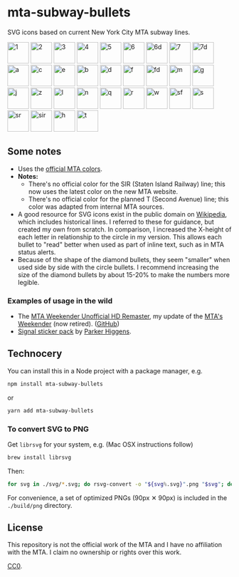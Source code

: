 mta-subway-bullets
==================

SVG icons based on current New York City MTA subway lines.

<p>
<img src="https://unpkg.com/mta-subway-bullets@0.6.0/svg/1.svg" alt="1" width="48">
<img src="https://unpkg.com/mta-subway-bullets@0.6.0/svg/2.svg" alt="2" width="48">
<img src="https://unpkg.com/mta-subway-bullets@0.6.0/svg/3.svg" alt="3" width="48">
<img src="https://unpkg.com/mta-subway-bullets@0.6.0/svg/4.svg" alt="4" width="48">
<img src="https://unpkg.com/mta-subway-bullets@0.6.0/svg/5.svg" alt="5" width="48">
<img src="https://unpkg.com/mta-subway-bullets@0.6.0/svg/6.svg" alt="6" width="48">
<img src="https://unpkg.com/mta-subway-bullets@0.6.0/svg/6d.svg" alt="6d" width="48">
<img src="https://unpkg.com/mta-subway-bullets@0.6.0/svg/7.svg" alt="7" width="48">
<img src="https://unpkg.com/mta-subway-bullets@0.6.0/svg/7d.svg" alt="7d" width="48">
<img src="https://unpkg.com/mta-subway-bullets@0.6.0/svg/a.svg" alt="a" width="48">
<img src="https://unpkg.com/mta-subway-bullets@0.6.0/svg/c.svg" alt="c" width="48">
<img src="https://unpkg.com/mta-subway-bullets@0.6.0/svg/e.svg" alt="e" width="48">
<img src="https://unpkg.com/mta-subway-bullets@0.6.0/svg/b.svg" alt="b" width="48">
<img src="https://unpkg.com/mta-subway-bullets@0.6.0/svg/d.svg" alt="d" width="48">
<img src="https://unpkg.com/mta-subway-bullets@0.6.0/svg/f.svg" alt="f" width="48">
<img src="https://unpkg.com/mta-subway-bullets@0.6.0/svg/fd.svg" alt="fd" width="48">
<img src="https://unpkg.com/mta-subway-bullets@0.6.0/svg/m.svg" alt="m" width="48">
<img src="https://unpkg.com/mta-subway-bullets@0.6.0/svg/g.svg" alt="g" width="48">
<img src="https://unpkg.com/mta-subway-bullets@0.6.0/svg/j.svg" alt="j" width="48">
<img src="https://unpkg.com/mta-subway-bullets@0.6.0/svg/z.svg" alt="z" width="48">
<img src="https://unpkg.com/mta-subway-bullets@0.6.0/svg/l.svg" alt="l" width="48">
<img src="https://unpkg.com/mta-subway-bullets@0.6.0/svg/n.svg" alt="n" width="48">
<img src="https://unpkg.com/mta-subway-bullets@0.6.0/svg/q.svg" alt="q" width="48">
<img src="https://unpkg.com/mta-subway-bullets@0.6.0/svg/r.svg" alt="r" width="48">
<img src="https://unpkg.com/mta-subway-bullets@0.6.0/svg/w.svg" alt="w" width="48">
<img src="https://unpkg.com/mta-subway-bullets@0.6.0/svg/sf.svg" alt="sf" width="48">
<img src="https://unpkg.com/mta-subway-bullets@0.6.0/svg/s.svg" alt="s" width="48">
<img src="https://unpkg.com/mta-subway-bullets@0.6.0/svg/sr.svg" alt="sr" width="48">
<img src="https://unpkg.com/mta-subway-bullets@0.6.0/svg/sir.svg" alt="sir" width="48">
<img src="https://unpkg.com/mta-subway-bullets@0.6.0/svg/h.svg" alt="h" width="48">
<img src="https://unpkg.com/mta-subway-bullets@0.6.0/svg/t.svg" alt="t" width="48">
</p>

## Some notes

* Uses the [official MTA colors](http://web.mta.info/developers/resources/line_colors.htm).
* __Notes:__
  * There's no official color for the SIR (Staten Island Railway) line; this now uses the latest color on the new MTA website.
  * There's no official color for the planned T (Second Avenue) line; this color was adapted from internal MTA sources.
* A good resource for SVG icons exist in the public domain on [Wikipedia](http://commons.wikimedia.org/wiki/New_York_City_Subway_bullets), which includes historical lines. I referred to these for guidance, but created my own from scratch. In comparison, I increased the X-height of each letter in relationship to the circle in my version. This allows each bullet to "read" better when used as part of inline text, such as in MTA status alerts.
* Because of the shape of the diamond bullets, they seem "smaller" when used side by side with the circle bullets. I recommend increasing the size of the diamond bullets by about 15-20% to make the numbers more legible.

### Examples of usage in the wild

* The [MTA Weekender Unofficial HD Remaster](https://louhuang.com/weekender-hd-remaster/), my update of the [MTA's Weekender](http://web.mta.info/weekender/servicestatus.html) (now retired). ([GitHub](https://github.com/louh/weekender))
* [Signal sticker pack](https://signal.art/addstickers/#pack_id=14994fdf754d54904483a50523e4cfe2&pack_key=a607d7b07c3ca8626ea5f6dd51eefb8e7e9f05829d966aa496ea737ec04b525a) by [Parker Higgens](https://twitter.com/xor/status/1223413178253697025).


## Technocery

You can install this in a Node project with a package manager, e.g.

```sh
npm install mta-subway-bullets
```

or

```sh
yarn add mta-subway-bullets
```


### To convert SVG to PNG

Get `librsvg` for your system, e.g. (Mac OSX instructions follow)

```sh
brew install librsvg
```

Then:

```sh
for svg in ./svg/*.svg; do rsvg-convert -o "${svg%.svg}".png "$svg"; done
```

For convenience, a set of optimized PNGs (90px ✕ 90px) is included in the `./build/png` directory.

## License

This repository is not the official work of the MTA and I have no affiliation with the MTA. I claim no ownership or rights over this work.

[CC0](http://creativecommons.org/publicdomain/zero/1.0/).
